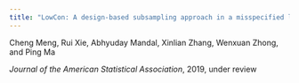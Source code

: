 ```yaml
---
title: "LowCon: A design-based subsampling approach in a misspecified linear model"
---
```

Cheng Meng, Rui Xie, Abhyuday Mandal, Xinlian Zhang, Wenxuan Zhong, and Ping Ma

*Journal of the American Statistical Association*, 2019, under review
